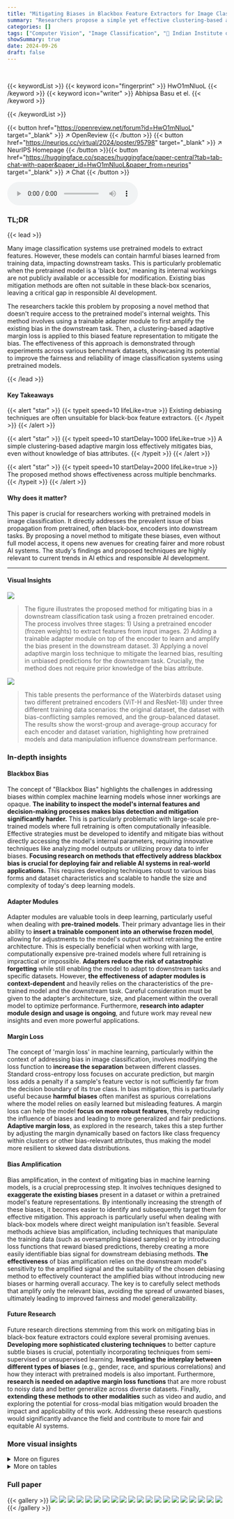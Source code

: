 ```yaml
---
title: "Mitigating Biases in Blackbox Feature Extractors for Image Classification Tasks"
summary: "Researchers propose a simple yet effective clustering-based adaptive margin loss to mitigate biases inherited by black-box feature extractors in image classification tasks."
categories: []
tags: ["Computer Vision", "Image Classification", "🏢 Indian Institute of Science",]
showSummary: true
date: 2024-09-26
draft: false
---
```


<br>

{{< keywordList >}}
{{< keyword icon="fingerprint" >}} HwO1mNluoL {{< /keyword >}}
{{< keyword icon="writer" >}} Abhipsa Basu et el. {{< /keyword >}}
 
{{< /keywordList >}}

{{< button href="https://openreview.net/forum?id=HwO1mNluoL" target="_blank" >}}
↗ OpenReview
{{< /button >}}
{{< button href="https://neurips.cc/virtual/2024/poster/95798" target="_blank" >}}
↗ NeurIPS Homepage
{{< /button >}}{{< button href="https://huggingface.co/spaces/huggingface/paper-central?tab=tab-chat-with-paper&paper_id=HwO1mNluoL&paper_from=neurips" target="_blank" >}}
↗ Chat
{{< /button >}}



<audio controls>
    <source src="https://ai-paper-reviewer.com/HwO1mNluoL/podcast.wav" type="audio/wav">
    Your browser does not support the audio element.
</audio>


### TL;DR


{{< lead >}}

Many image classification systems use pretrained models to extract features. However, these models can contain harmful biases learned from training data, impacting downstream tasks.  This is particularly problematic when the pretrained model is a 'black box,' meaning its internal workings are not publicly available or accessible for modification. Existing bias mitigation methods are often not suitable in these black-box scenarios, leaving a critical gap in responsible AI development. 

The researchers tackle this problem by proposing a novel method that doesn't require access to the pretrained model's internal weights. This method involves using a trainable adapter module to first amplify the existing bias in the downstream task. Then, a clustering-based adaptive margin loss is applied to this biased feature representation to mitigate the bias.  The effectiveness of this approach is demonstrated through experiments across various benchmark datasets, showcasing its potential to improve the fairness and reliability of image classification systems using pretrained models.

{{< /lead >}}


#### Key Takeaways

{{< alert "star" >}}
{{< typeit speed=10 lifeLike=true >}} Existing debiasing techniques are often unsuitable for black-box feature extractors. {{< /typeit >}}
{{< /alert >}}

{{< alert "star" >}}
{{< typeit speed=10 startDelay=1000 lifeLike=true >}} A simple clustering-based adaptive margin loss effectively mitigates bias, even without knowledge of bias attributes. {{< /typeit >}}
{{< /alert >}}

{{< alert "star" >}}
{{< typeit speed=10 startDelay=2000 lifeLike=true >}} The proposed method shows effectiveness across multiple benchmarks. {{< /typeit >}}
{{< /alert >}}

#### Why does it matter?
This paper is crucial for researchers working with pretrained models in image classification.  It directly addresses the prevalent issue of bias propagation from pretrained, often black-box, encoders into downstream tasks. By proposing a novel method to mitigate these biases, even without full model access, it opens new avenues for creating fairer and more robust AI systems. The study's findings and proposed techniques are highly relevant to current trends in AI ethics and responsible AI development.

------
#### Visual Insights



![](https://ai-paper-reviewer.com/HwO1mNluoL/figures_1_1.jpg)

> The figure illustrates the proposed method for mitigating bias in a downstream classification task using a frozen pretrained encoder.  The process involves three stages: 1) Using a pretrained encoder (frozen weights) to extract features from input images. 2) Adding a trainable adapter module on top of the encoder to learn and amplify the bias present in the downstream dataset. 3) Applying a novel adaptive margin loss technique to mitigate the learned bias, resulting in unbiased predictions for the downstream task.  Crucially, the method does not require prior knowledge of the bias attribute.





![](https://ai-paper-reviewer.com/HwO1mNluoL/tables_3_1.jpg)

> This table presents the performance of the Waterbirds dataset using two different pretrained encoders (ViT-H and ResNet-18) under three different training data scenarios: the original dataset, the dataset with bias-conflicting samples removed, and the group-balanced dataset.  The results show the worst-group and average-group accuracy for each encoder and dataset variation, highlighting how pretrained models and data manipulation influence downstream performance.





### In-depth insights


#### Blackbox Bias
The concept of "Blackbox Bias" highlights the challenges in addressing biases within complex machine learning models whose inner workings are opaque.  **The inability to inspect the model's internal features and decision-making processes makes bias detection and mitigation significantly harder.**  This is particularly problematic with large-scale pre-trained models where full retraining is often computationally infeasible.  Effective strategies must be developed to identify and mitigate bias without directly accessing the model's internal parameters, requiring innovative techniques like analyzing model outputs or utilizing proxy data to infer biases.  **Focusing research on methods that effectively address blackbox bias is crucial for deploying fair and reliable AI systems in real-world applications.**  This requires developing techniques robust to various bias forms and dataset characteristics and scalable to handle the size and complexity of today's deep learning models.

#### Adapter Modules
Adapter modules are valuable tools in deep learning, particularly useful when dealing with **pre-trained models**.  Their primary advantage lies in their ability to **insert a trainable component into an otherwise frozen model**, allowing for adjustments to the model's output without retraining the entire architecture. This is especially beneficial when working with large, computationally expensive pre-trained models where full retraining is impractical or impossible.  **Adapters reduce the risk of catastrophic forgetting** while still enabling the model to adapt to downstream tasks and specific datasets.  However, **the effectiveness of adapter modules is context-dependent** and heavily relies on the characteristics of the pre-trained model and the downstream task.  Careful consideration must be given to the adapter's architecture, size, and placement within the overall model to optimize performance.  Furthermore, **research into adapter module design and usage is ongoing**, and future work may reveal new insights and even more powerful applications.

#### Margin Loss
The concept of 'margin loss' in machine learning, particularly within the context of addressing bias in image classification, involves modifying the loss function to **increase the separation** between different classes.  Standard cross-entropy loss focuses on accurate prediction, but margin loss adds a penalty if a sample's feature vector is not sufficiently far from the decision boundary of its true class.  In bias mitigation, this is particularly useful because **harmful biases** often manifest as spurious correlations where the model relies on easily learned but misleading features.  A margin loss can help the model **focus on more robust features**, thereby reducing the influence of biases and leading to more generalized and fair predictions.  **Adaptive margin loss**, as explored in the research, takes this a step further by adjusting the margin dynamically based on factors like class frequency within clusters or other bias-relevant attributes, thus making the model more resilient to skewed data distributions.

#### Bias Amplification
Bias amplification, in the context of mitigating bias in machine learning models, is a crucial preprocessing step.  It involves techniques designed to **exaggerate the existing biases** present in a dataset or within a pretrained model's feature representations. By intentionally increasing the strength of these biases, it becomes easier to identify and subsequently target them for effective mitigation.  This approach is particularly useful when dealing with black-box models where direct weight manipulation isn't feasible. Several methods achieve bias amplification, including techniques that manipulate the training data (such as oversampling biased samples) or by introducing loss functions that reward biased predictions, thereby creating a more easily identifiable bias signal for downstream debiasing methods. **The effectiveness** of bias amplification relies on the downstream model's sensitivity to the amplified signal and the suitability of the chosen debiasing method to effectively counteract the amplified bias without introducing new biases or harming overall accuracy. The key is to carefully select methods that amplify only the relevant bias, avoiding the spread of unwanted biases, ultimately leading to improved fairness and model generalizability.

#### Future Research
Future research directions stemming from this work on mitigating bias in black-box feature extractors could explore several promising avenues. **Developing more sophisticated clustering techniques** to better capture subtle biases is crucial, potentially incorporating techniques from semi-supervised or unsupervised learning. **Investigating the interplay between different types of biases** (e.g., gender, race, and spurious correlations) and how they interact with pretrained models is also important.  Furthermore, **research is needed on adaptive margin loss functions** that are more robust to noisy data and better generalize across diverse datasets.  Finally, **extending these methods to other modalities** such as video and audio, and exploring the potential for cross-modal bias mitigation would broaden the impact and applicability of this work.  Addressing these research questions would significantly advance the field and contribute to more fair and equitable AI systems.


### More visual insights

<details>
<summary>More on figures
</summary>


![](https://ai-paper-reviewer.com/HwO1mNluoL/figures_4_1.jpg)

> This figure shows the three stages of the proposed bias mitigation method. Stage 1 involves bias amplification by training the model with a cross-entropy loss and high weight decay.  In stage 2, the resulting biased features are clustered to identify groups based on bias. Finally, in stage 3, an adaptive margin loss uses cluster information to mitigate bias, leading to improved performance on the bias-conflicting data samples.


![](https://ai-paper-reviewer.com/HwO1mNluoL/figures_7_1.jpg)

> This figure illustrates the three-stage process of the proposed bias mitigation method. Stage 1 involves bias amplification training using cross-entropy loss with high weight decay. In Stage 2, the biased features are clustered. Finally, Stage 3 uses the clusters to calculate adaptive margins for a margin loss, mitigating biases and improving performance on bias-conflicting data.


![](https://ai-paper-reviewer.com/HwO1mNluoL/figures_17_1.jpg)

> This figure illustrates the three-stage process of the proposed bias mitigation method.  Stage 1 involves bias amplification training using cross-entropy loss with a high weight decay, resulting in a model that overemphasizes the biases in the data. Stage 2 uses clustering to group similar biased features. Finally, Stage 3 applies an adaptive margin loss that leverages the cluster information to mitigate the bias and improve performance, especially for bias-conflicting data points. The diagram shows the flow of data through the pretrained encoder, adapter, and classifier layers, highlighting which components are frozen and which are trainable.


![](https://ai-paper-reviewer.com/HwO1mNluoL/figures_17_2.jpg)

> This figure shows the three stages of the proposed bias mitigation method.  First, bias is amplified in the model using cross-entropy loss with a high weight decay. Then, the learned features are clustered to identify groups of samples with similar characteristics. Finally, a margin loss is used to mitigate biases, with the margin values determined by the cluster assignments to obtain unbiased predictions, especially for samples that were not well learned in the first stage of training.


</details>




<details>
<summary>More on tables
</summary>


![](https://ai-paper-reviewer.com/HwO1mNluoL/tables_5_1.jpg)
> This table compares the performance of three different bias mitigation techniques: loss-weighted cross-entropy (LW), cluster-weighted cross-entropy (CW), and the proposed cluster-based adaptive margin loss (CM).  The results are shown for three benchmark datasets: Waterbirds, CelebA, and ColorMNIST-0.995.  The table highlights that CM significantly outperforms LW and CW, demonstrating the effectiveness of the proposed method in mitigating bias in a black-box setting.

![](https://ai-paper-reviewer.com/HwO1mNluoL/tables_7_1.jpg)
> This table presents the performance of the Waterbirds dataset using two different pre-trained encoders (ViT-H and ResNet-18) under three different training scenarios. The first uses the original dataset, the second removes bias-conflicting samples, and the third uses a group-balanced dataset. The results are presented in terms of worst-group and average-group accuracy for each scenario and encoder. This helps in evaluating the impact of pre-trained encoders on downstream task performance and the effectiveness of bias mitigation strategies.

![](https://ai-paper-reviewer.com/HwO1mNluoL/tables_8_1.jpg)
> This table presents an ablation study on the proposed bias mitigation method, using a ResNet-18 pretrained backbone.  It systematically removes components of the method to assess their individual contributions to performance.  The components evaluated include: the adaptive margin loss, Gaussian randomization of margins, and the use of clustered features from the original pretrained model versus features from a bias-amplified adapter.  The table shows the worst-group and average-group accuracies on the Waterbirds, CelebA, and CMNIST-0.9 datasets for each ablation.

![](https://ai-paper-reviewer.com/HwO1mNluoL/tables_8_2.jpg)
> This table presents the performance of the Waterbirds dataset using two different pretrained encoders (ViT-H and ResNet-18) under three different training data scenarios: the original data, data with bias-conflicting samples removed, and group-balanced data. The results show the worst-group and average-group accuracy for each encoder and data scenario, highlighting the impact of pretrained encoders and data bias on model performance.

![](https://ai-paper-reviewer.com/HwO1mNluoL/tables_15_1.jpg)
> This table shows how the performance of a downstream model is affected by the bias in both the pretraining and finetuning data. The results indicate that when both datasets have high bias, the performance is poor, especially for the worst-performing group. However, if either the pretraining or finetuning data has low bias, the performance is more stable, suggesting that mitigating bias in either the pretraining or finetuning data can improve the overall performance of the downstream model.  The table also shows that even when the finetuning data has a different type of bias than the pretraining data, the performance is still affected, suggesting that the model may not be able to fully correct for any biases introduced in the pretraining phase.

![](https://ai-paper-reviewer.com/HwO1mNluoL/tables_16_1.jpg)
> This table compares the performance of several existing bias mitigation methods against the Empirical Risk Minimization (ERM) model and the Contrastive Adapter (Co-Ada) method on three benchmark datasets (Waterbirds, CelebA, and ColorMNIST-0.995).  The results show that most of the existing methods either achieve performance similar to ERM or lack consistent high performance across the datasets.  The Contrastive Adapter method, however, stands out with consistently high worst-group accuracies.

![](https://ai-paper-reviewer.com/HwO1mNluoL/tables_17_1.jpg)
> This table shows the performance of the Waterbirds dataset using two different pretrained encoders (ViT-H and ResNet-18).  It compares performance on three versions of the training data: the original data, the data with bias-conflicting samples removed, and group-balanced data.  The test set remains consistent across all comparisons. The results illustrate how different pretrained encoders and data preprocessing techniques affect the model's ability to avoid biases.

![](https://ai-paper-reviewer.com/HwO1mNluoL/tables_18_1.jpg)
> This table compares the performance of different pretrained encoders (ViT-H and ResNet-18) on the Waterbirds dataset under various training data conditions.  It shows the impact of removing bias-conflicting samples and group-balancing on the model's ability to generalize and avoid bias amplification.

![](https://ai-paper-reviewer.com/HwO1mNluoL/tables_18_2.jpg)
> This table presents the performance of a waterbird image classification model using two different pretrained encoders (ViT-H and ResNet-18) and three variations of the training dataset. The first uses the original dataset; the second removes bias-conflicting samples; and the third is group-balanced. The table compares the worst group accuracy, average group accuracy, and overall accuracy for each scenario, demonstrating the effect of pretrained encoders and dataset bias on model performance.

![](https://ai-paper-reviewer.com/HwO1mNluoL/tables_18_3.jpg)
> This table compares the performance of a model trained on the Waterbirds dataset using two different pretrained encoders (ViT-H and ResNet-18). It shows the results for three different training data variations: the original data, the data with bias-conflicting samples removed, and the group-balanced data.  The table highlights how the choice of pretrained encoder and the preprocessing of the training data affect the model's performance, particularly focusing on the performance for the worst-performing group.

![](https://ai-paper-reviewer.com/HwO1mNluoL/tables_19_1.jpg)
> This table compares the performance of a model trained on the Waterbirds dataset using two different pre-trained encoders (ViT-H and ResNet-18).  The performance is evaluated across three different versions of the training dataset: the original, a version with all bias-conflicting samples removed, and a group-balanced version. The goal is to demonstrate how pretrained encoders and data manipulation affect downstream task performance.

![](https://ai-paper-reviewer.com/HwO1mNluoL/tables_19_2.jpg)
> This table presents ablation studies on the proposed method, specifically investigating the impact of different components on performance. It analyzes the effects of using a constant margin instead of an adaptive margin, removing the Gaussian randomization of margins, and using pretrained features for clustering instead of the bias-amplified adapter features. The results are presented for three benchmark datasets: Waterbirds, CelebA, and ColorMNIST-0.9, comparing the worst-group and average-group accuracies, along with bias-conflicting and bias-aligned accuracies for ColorMNIST-0.9.

![](https://ai-paper-reviewer.com/HwO1mNluoL/tables_20_1.jpg)
> This table compares three different bias mitigation techniques: loss-weighted cross-entropy loss, cluster-weighted cross-entropy loss, and the proposed cluster-based adaptive margin loss.  The results show the worst-group and average-group accuracies on three benchmark datasets (Waterbirds, CelebA, and ColorMNIST-0.995), demonstrating the effectiveness of the proposed method.

![](https://ai-paper-reviewer.com/HwO1mNluoL/tables_20_2.jpg)
> This table presents the performance of a model trained on the Waterbirds dataset using two different pretrained encoders (ViT-H and ResNet-18). The performance is evaluated under three different training data scenarios: the original data, the data with bias-conflicting samples removed, and the group-balanced data. The table shows the worst-group accuracy, average-group accuracy for each encoder and data scenario.

![](https://ai-paper-reviewer.com/HwO1mNluoL/tables_20_3.jpg)
> This table compares the performance of several existing bias mitigation methods against the proposed method on three benchmark datasets (Waterbirds, CelebA, and ColorMNIST). The results show that most existing methods perform similarly to or worse than a standard ERM (Empirical Risk Minimization) model, except for the Contrastive Adapter method, which achieves significantly higher worst-group accuracies. This highlights the challenges of bias mitigation in the specific setting of using a frozen pretrained feature extractor.

![](https://ai-paper-reviewer.com/HwO1mNluoL/tables_21_1.jpg)
> This table presents the performance comparison of several existing bias mitigation methods on three benchmark datasets (Waterbirds, CelebA, and ColorMNIST-0.995) under a specific setting where a pretrained black-box feature extractor is used.  The results show that the existing methods do not provide significant improvements over the standard Empirical Risk Minimization (ERM) method, except for the Contrastive Adapter (Co-Ada).  This highlights the challenge of bias mitigation when the feature extractor is not finetunable.

</details>




### Full paper

{{< gallery >}}
<img src="https://ai-paper-reviewer.com/HwO1mNluoL/1.png" class="grid-w50 md:grid-w33 xl:grid-w25" />
<img src="https://ai-paper-reviewer.com/HwO1mNluoL/2.png" class="grid-w50 md:grid-w33 xl:grid-w25" />
<img src="https://ai-paper-reviewer.com/HwO1mNluoL/3.png" class="grid-w50 md:grid-w33 xl:grid-w25" />
<img src="https://ai-paper-reviewer.com/HwO1mNluoL/4.png" class="grid-w50 md:grid-w33 xl:grid-w25" />
<img src="https://ai-paper-reviewer.com/HwO1mNluoL/5.png" class="grid-w50 md:grid-w33 xl:grid-w25" />
<img src="https://ai-paper-reviewer.com/HwO1mNluoL/6.png" class="grid-w50 md:grid-w33 xl:grid-w25" />
<img src="https://ai-paper-reviewer.com/HwO1mNluoL/7.png" class="grid-w50 md:grid-w33 xl:grid-w25" />
<img src="https://ai-paper-reviewer.com/HwO1mNluoL/8.png" class="grid-w50 md:grid-w33 xl:grid-w25" />
<img src="https://ai-paper-reviewer.com/HwO1mNluoL/9.png" class="grid-w50 md:grid-w33 xl:grid-w25" />
<img src="https://ai-paper-reviewer.com/HwO1mNluoL/10.png" class="grid-w50 md:grid-w33 xl:grid-w25" />
<img src="https://ai-paper-reviewer.com/HwO1mNluoL/11.png" class="grid-w50 md:grid-w33 xl:grid-w25" />
<img src="https://ai-paper-reviewer.com/HwO1mNluoL/12.png" class="grid-w50 md:grid-w33 xl:grid-w25" />
<img src="https://ai-paper-reviewer.com/HwO1mNluoL/13.png" class="grid-w50 md:grid-w33 xl:grid-w25" />
<img src="https://ai-paper-reviewer.com/HwO1mNluoL/14.png" class="grid-w50 md:grid-w33 xl:grid-w25" />
<img src="https://ai-paper-reviewer.com/HwO1mNluoL/15.png" class="grid-w50 md:grid-w33 xl:grid-w25" />
<img src="https://ai-paper-reviewer.com/HwO1mNluoL/16.png" class="grid-w50 md:grid-w33 xl:grid-w25" />
<img src="https://ai-paper-reviewer.com/HwO1mNluoL/17.png" class="grid-w50 md:grid-w33 xl:grid-w25" />
<img src="https://ai-paper-reviewer.com/HwO1mNluoL/18.png" class="grid-w50 md:grid-w33 xl:grid-w25" />
<img src="https://ai-paper-reviewer.com/HwO1mNluoL/19.png" class="grid-w50 md:grid-w33 xl:grid-w25" />
<img src="https://ai-paper-reviewer.com/HwO1mNluoL/20.png" class="grid-w50 md:grid-w33 xl:grid-w25" />
{{< /gallery >}}